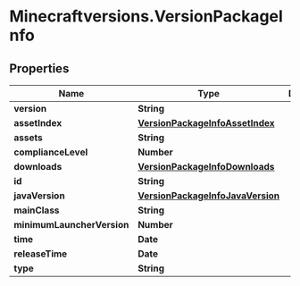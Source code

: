 # Minecraftversions.VersionPackageInfo

## Properties

Name | Type | Description | Notes
------------ | ------------- | ------------- | -------------
**version** | **String** |  | [optional] 
**assetIndex** | [**VersionPackageInfoAssetIndex**](VersionPackageInfoAssetIndex.md) |  | [optional] 
**assets** | **String** |  | [optional] 
**complianceLevel** | **Number** |  | [optional] 
**downloads** | [**VersionPackageInfoDownloads**](VersionPackageInfoDownloads.md) |  | [optional] 
**id** | **String** |  | [optional] 
**javaVersion** | [**VersionPackageInfoJavaVersion**](VersionPackageInfoJavaVersion.md) |  | [optional] 
**mainClass** | **String** |  | [optional] 
**minimumLauncherVersion** | **Number** |  | [optional] 
**time** | **Date** |  | [optional] 
**releaseTime** | **Date** |  | [optional] 
**type** | **String** |  | [optional] 


